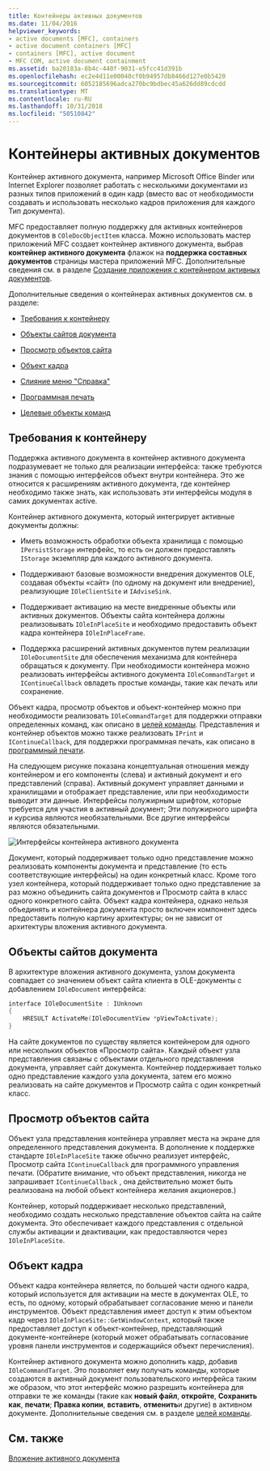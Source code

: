 ```yaml
---
title: Контейнеры активных документов
ms.date: 11/04/2016
helpviewer_keywords:
- active documents [MFC], containers
- active document containers [MFC]
- containers [MFC], active document
- MFC COM, active document containment
ms.assetid: ba20183a-8b4c-440f-9031-e5fcc41d391b
ms.openlocfilehash: ec2e4d11e00040cf0b94957db8466d127e0b5420
ms.sourcegitcommit: 6052185696adca270bc9bdbec45a626dd89cdcdd
ms.translationtype: MT
ms.contentlocale: ru-RU
ms.lasthandoff: 10/31/2018
ms.locfileid: "50510842"
---
```

# <a name="active-document-containers"></a>Контейнеры активных документов

Контейнер активного документа, например Microsoft Office Binder или Internet Explorer позволяет работать с несколькими документами из разных типов приложений в один кадр (вместо вас от необходимости создавать и использовать несколько кадров приложения для каждого Тип документа).

MFC предоставляет полную поддержку для активных контейнеров документов в `COleDocObjectItem` класса. Можно использовать мастер приложений MFC создает контейнер активного документа, выбрав **контейнер активного документа** флажок на **поддержка составных документов** страницы мастера приложений MFC. Дополнительные сведения см. в разделе [Создание приложения с контейнером активных документов](../mfc/creating-an-active-document-container-application.md).

Дополнительные сведения о контейнерах активных документов см. в разделе:

- [Требования к контейнеру](#container_requirements)

- [Объекты сайтов документа](#document_site_objects)

- [Просмотр объектов сайта](#view_site_objects)

- [Объект кадра](#frame_object)

- [Слияние меню "Справка"](../mfc/help-menu-merging.md)

- [Программная печать](../mfc/programmatic-printing.md)

- [Целевые объекты команд](../mfc/message-handling-and-command-targets.md)

##  <a name="container_requirements"></a> Требования к контейнеру

Поддержка активного документа в контейнер активного документа подразумевает не только для реализации интерфейса: также требуются знания с помощью интерфейсов объект внутри контейнера. Это же относится к расширениям активного документа, где контейнер необходимо также знать, как использовать эти интерфейсы модуля в самих документах active.

Контейнер активного документа, который интегрирует активные документы должны:

- Иметь возможность обработки объекта хранилища с помощью `IPersistStorage` интерфейс, то есть он должен предоставлять `IStorage` экземпляр для каждого активного документа.

- Поддерживают базовые возможности внедрения документов OLE, создавая объекты «сайт» (по одному на документ или внедрение), реализующие `IOleClientSite` и `IAdviseSink`.

- Поддерживает активацию на месте внедренные объекты или активных документов. Объекты сайта контейнера должны реализовывать `IOleInPlaceSite` и необходимо предоставить объект кадра контейнера `IOleInPlaceFrame`.

- Поддержка расширений активных документов путем реализации `IOleDocumentSite` для обеспечения механизма для контейнера обращаться к документу. При необходимости контейнера можно реализовать интерфейсы активного документа `IOleCommandTarget` и `IContinueCallback` овладеть простые команды, такие как печать или сохранение.

Объект кадра, просмотр объектов и объект-контейнер можно при необходимости реализовать `IOleCommandTarget` для поддержки отправки определенных команд, как описано в [целей команды](../mfc/message-handling-and-command-targets.md). Представления и контейнер объектов можно также реализовать `IPrint` и `IContinueCallback`, для поддержки программная печать, как описано в [программный печати](../mfc/programmatic-printing.md).

На следующем рисунке показана концептуальная отношения между контейнером и его компоненты (слева) и активный документ и его представлений (справа). Активный документ управляет данными и хранилищами и отображает представление, или при необходимости выводит эти данные. Интерфейсы полужирным шрифтом, которые требуется для участия в активный документ; Эти полужирного шрифта и курсива являются необязательными. Все другие интерфейсы являются обязательными.

![Интерфейсы контейнера активного документа](../mfc/media/vc37gj1.gif "vc37gj1")

Документ, который поддерживает только одно представление можно реализовать компоненты документа и представление (то есть соответствующие интерфейсы) на один конкретный класс. Кроме того узел контейнера, который поддерживает только одно представление за раз можно объединить сайта документов и Просмотр сайта в класс одного конкретного сайта. Объект кадра контейнера, однако нельзя объединять и контейнера документа просто включен компонент здесь предоставить полную картину архитектуры; он не зависит от архитектуры вложения активного документа.

##  <a name="document_site_objects"></a> Объекты сайтов документа

В архитектуре вложения активного документа, узлом документа совпадает со значением объект сайта клиента в OLE-документы с добавлением `IOleDocument` интерфейса:

```cpp
interface IOleDocumentSite : IUnknown
{
    HRESULT ActivateMe(IOleDocumentView *pViewToActivate);
}
```

На сайте документов по существу является контейнером для одного или нескольких объектов «Просмотр сайта». Каждый объект узла представления связаны с объектами отдельного представления документа, управляет сайт документа. Контейнер поддерживает только одно представление каждого узла документа, затем его можно реализовать на сайте документов и Просмотр сайта с один конкретный класс.

##  <a name="view_site_objects"></a> Просмотр объектов сайта

Объект узла представления контейнера управляет места на экране для определенного представления документа. В дополнение к поддержке стандарте `IOleInPlaceSite` также обычно реализует интерфейс, Просмотр сайта `IContinueCallback` для программного управления печати. (Обратите внимание, что объект представления, никогда не запрашивает `IContinueCallback` , она действительно может быть реализована на любой объект контейнера желания акционеров.)

Контейнер, который поддерживает несколько представлений, необходимо создать несколько представление объектов сайта на сайте документа. Это обеспечивает каждого представления с отдельной службы активации и деактивации, как предоставляются через `IOleInPlaceSite`.

##  <a name="frame_object"></a> Объект кадра

Объект кадра контейнера является, по большей части одного кадра, который используется для активации на месте в документах OLE, то есть, по одному, который обрабатывает согласование меню и панели инструментов. Объект представления имеет доступ к этим объектом кадр через `IOleInPlaceSite::GetWindowContext`, который также предоставляет доступ к объект-контейнер, представляющий документе-контейнере (который может обрабатывать согласование уровня панели инструментов и содержащийся объект перечисления).

Контейнер активного документа можно дополнить кадр, добавив `IOleCommandTarget`. Это позволяет ему получать команды, которые создаются в активный документ пользовательского интерфейса таким же образом, что этот интерфейс можно разрешить контейнера для отправки те же команды (такие как **новый файл**, **откройте**,  **Сохранить как**, **печати**; **Правка копии**, **вставить**, **отменить**и другие) в активном документе. Дополнительные сведения см. в разделе [целей команды](../mfc/message-handling-and-command-targets.md).

## <a name="see-also"></a>См. также

[Вложение активного документа](../mfc/active-document-containment.md)

